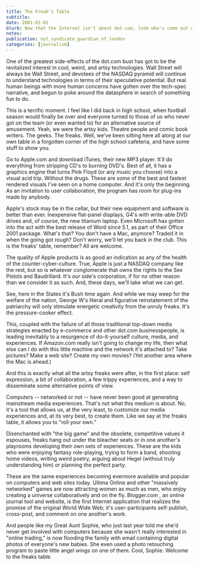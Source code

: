 ```yaml
---
title: The Freak's Table
subtitle: 
date: 2001-01-01
blurb: Now that the Internet isn't about dot.com, look who's come out of the woodwork!
notes: 
publication: nyt_syndicate_guardian_of_london
categories: [journalism]
---
```


One of the greatest side-effects of the dot.com bust has got to be the revitalized interest in cool, weird, and artsy technologies. Wall Street will always be Wall Street, and devotees of the NASDAQ pyramid will continue to understand technologies in terms of their speculative potential. But real human beings with more human concerns have gotten over the tech-spec narrative, and begun to poke around the datasphere in search of something fun to do.

This is a terrific moment. I feel like I did back in high school, when football season would finally be over and everyone turned to those of us who never got on the team (or even wanted to) for an alternative source of amusement. Yeah, we were the artsy kids. Theatre people and comic book writers. The geeks. The freaks. Well, we've been sitting here all along at our own table in a forgotten corner of the high school cafeteria, and have some stuff to show you.

Go to Apple.com and download iTunes, their new MP3 player. It'll do everything from stripping CD's to burning DVD's. Best of all, it has a graphics engine that turns Pink Floyd (or any music you choose) into a visual acid trip. Without the drugs. These are some of the best and fastest rendered visuals I've seen on a home computer. And it's only the beginning. As an invitation to user collaboration, the program has room for plug-ins made by anybody.

Apple's stock may be in the cellar, but their new equipment and software is better than ever. Inexpensive flat-panel displays, G4's with write-able DVD drives and, of course, the new titanium laptop. Even Microsoft has gotten into the act with the best release of Word since 5.1, as part of their Office 2001 package. What's that? You don't have a Mac, anymore? Traded it in when the going got rough? Don't worry, we'll let you back in the club. This is the freaks' table, remember? All are welcome.

The quality of Apple products is as good an indication as any of the health of the counter-cyber-culture. True, Apple is just a NASDAQ company like the rest, but so is whatever conglomerate that owns the rights to the Sex Pistols and Baudrillard. It's *our* side's corporation, if for no other reason than we consider it as such. And, these days, we'll take what we can get.

See, here in the States it's Bush time again. And while we may weep for the welfare of the nation, George W's literal and figurative reinstatement of the patriarchy will only stimulate energetic creativity from the unruly freaks. It's the pressure-cooker effect.

This, coupled with the failure of all those traditional top-down media strategies enacted by e-commerce and other dot.com businesspeople, is leading inevitably to a resurgence of do-it-yourself culture, media, and experiences. If Amazon.com really isn't going to change my life, then what else can I do with this little machine and the network it's attached to? Take pictures? Make a web site? Create my own movies? (Yet another area where the Mac is ahead.)

And this is exactly what all the artsy freaks were after, in the first place: self expression, a bit of collaboration, a few trippy experiences, and a way to disseminate some alternative points of view.

Computers -- networked or not -- have never been good at generating mainstream media experiences. That's not what this medium is about. No, it's a tool that allows us, at the very least, to customize our media experiences and, at its very best, to create them. Like we say at the freaks table, it allows you to "roll your own."

Disenchanted with "the big game" and the obsolete, competitive values it espouses, freaks hang out under the bleacher seats or in one another's playrooms developing their own sets of experiences. These are the kids who were enjoying fantasy role-playing, trying to form a band, shooting home videos, writing weird poetry, arguing about Hegel (without truly understanding him) or planning the perfect party.

These are the same experiences becoming evermore available and popular on computers and web sites today. Ultima Online and other "massively networked" games are now attracting women as much as men, who enjoy creating a universe collaboratively and on the fly. Blogger.com , an online journal tool and website, is the first Internet application that realizes the promise of the original World Wide Web; it's user-participants self-publish, cross-post, and comment on one another's work.

And people like my Great Aunt Sophie, who just last year told me she'd never get involved with computers because she wasn't really interested in "online trading," is now flooding the family with email containing digital photos of everyone's new babies. She even used a photo retouching program to paste little angel wings on one of them. Cool, Sophie. Welcome to the freaks table.
